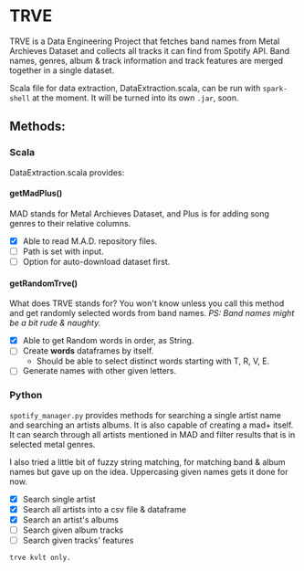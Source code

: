 # TRVE
TRVE is a Data Engineering Project that fetches band names from Metal Archieves Dataset and collects all tracks it can find from Spotify API. Band names, genres, album & track information and track features are merged together in a single dataset. 

Scala file for data extraction, DataExtraction.scala, can be run with `spark-shell` at the moment. It will be turned into its own `.jar`, soon.

## Methods:

### Scala
DataExtraction.scala provides:

#### getMadPlus()

MAD stands for Metal Archieves Dataset, and Plus is for adding song genres to their relative columns.

- [x] Able to read M.A.D. repository files.
- [ ] Path is set with input.
- [ ] Option for auto-download dataset first.

#### getRandomTrve()

What does TRVE stands for? 
You won't know unless you call this method and get randomly selected words from band names.
*PS: Band names might be a bit rude & naughty.*

- [x] Able to get Random words in order, as String.
- [ ] Create **words** dataframes by itself.
    - Should be able to select distinct words starting with T, R, V, E.
- [ ] Generate names with other given letters.

### Python

`spotify_manager.py` provides methods for searching a single artist name and searching an artists albums. It is also capable of creating a mad+ itself. It can search through all artists mentioned in MAD and filter results that is in selected metal genres.

I also tried a little bit of fuzzy string matching, for matching band & album names but gave up on the idea. Uppercasing given names gets it done for now.

- [x] Search single artist
- [x] Search all artists into a csv file & dataframe
- [x] Search an artist's albums
- [ ] Search given album tracks
- [ ] Search given tracks' features

`trve kvlt only.`

